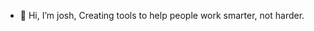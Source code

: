 - 👋 Hi, I’m josh, Creating tools to help people work smarter, not harder.
  
<!---
dev-ydb/dev-ydb is a ✨ special ✨ repository because its `README.md` (this file) appears on your GitHub profile.
You can click the Preview link to take a look at your changes.
--->
